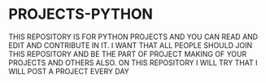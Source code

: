 # PROJECTS-PYTHON
THIS REPOSITORY IS FOR PYTHON PROJECTS AND YOU CAN READ AND EDIT AND CONTRIBUTE IN IT.
I WANT THAT ALL PEOPLE SHOULD JOIN THIS REPOSITORY AND BE THE PART OF PROJECT MAKING OF YOUR PROJECTS AND OTHERS ALSO.
ON THIS REPOSITORY I WILL TRY THAT I WILL POST A PROJECT EVERY DAY
